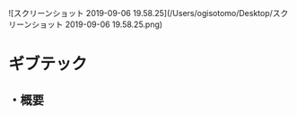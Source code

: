 ![スクリーンショット 2019-09-06 19.58.25](/Users/ogisotomo/Desktop/スクリーンショット 2019-09-06 19.58.25.png)

# ギブテック
## ・概要
